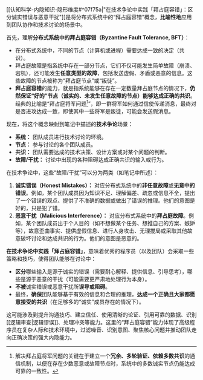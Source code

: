 [[认知科学-内隐知识-隐形维度#^07f75a|"在技术争论中实践「拜占庭容错」：区分诚实错误与恶意干扰"]]是将分布式系统中的“拜占庭容错”概念，**比喻性地**应用到团队协作和技术讨论的场景中。

首先，理解**分布式系统中的拜占庭容错（Byzantine Fault Tolerance, BFT）**：

*  在分布式系统中，不同的节点（计算机或进程）需要达成一致的决定（共识）。
*  拜占庭故障是指系统中存在一部分节点，它们不仅可能发生简单故障（崩溃、宕机），还可能发生**任意类型的故障**，包括发送虚假、矛盾或恶意的信息。这些故障的节点被称为“拜占庭节点”或“叛徒”。
*  **拜占庭容错**的能力，就是指系统能够在存在一定数量拜占庭节点的情况下，**仍然保证“好的”节点（诚实的、未发生任意故障的节点）能够达成正确的共识**。经典的比喻是“拜占庭将军问题[^1]”，即一群将军如何通过信使传递消息，最终对是否进攻达成一致，即使其中一些将军是叛徒，可能会发送假消息。

现在，将这个概念映射到笔记中描述的**技术争论**场景：

*   **系统：** 团队成员进行技术讨论的环境。
*   **节点：** 参与讨论的各个团队成员。
*   **共识：** 团队需要达成的技术决策、设计方案或对某个问题的判断。
*   **故障/干扰：** 讨论中出现的各种阻碍达成正确共识的输入或行为。

在技术争论中，这些“故障/干扰”可以分为两类（如笔记中所述）：

1.  **诚实错误（Honest Mistakes）：** 对应分布式系统中的**非任意故障**或**无意中的错误**。例如，某个团队成员因为知识不足、理解偏差、疏忽或信息不全，提出了一个错误的观点、提供了不准确的数据或做出了错误的推理。他们的意图是好的，只是犯了错。
2.  **恶意干扰（Malicious Interference）：** 对应分布式系统中的**拜占庭故障**。例如，某个团队成员出于个人目的（如不想做某个任务、想推自己的方案、嫉妒等），故意歪曲事实、提供虚假信息、进行人身攻击、无理搅局或采取其他故意破坏讨论和达成共识的行为。他们的意图是恶意的。

**在技术争论中实践「拜占庭容错」**，意味着优秀的程序员（以及团队）会采取一些策略和技巧，使得团队能够在讨论中：

*   **区分**哪些输入是源于诚实的错误（需要耐心解释、提供信息、引导思考），哪些是源于恶意的干扰（可能需要更严肃地处理行为本身）。
*   **不被**诚实错误或恶意干扰所**误导或阻碍**。
*   最终，**确保**团队能够基于有效的信息和合理的推理，**达成一个正确且大家都愿意接受的共识**（在足够多的“诚实”成员存在的情况下）。

这可能涉及到提升沟通技巧、建立信任、使用清晰的论证、引用可靠的数据、识别[[逻辑审查|逻辑谬误]]、处理冲突等能力。这里的“拜占庭容错”能力体现了高级程序员在复杂人际和技术环境中，过滤噪音、识别意图、聚焦核心问题并推动团队走向正确决策的强大内隐能力。

[^1]: 解决拜占庭将军问题的关键在于建立一个**冗余、多轮验证、依赖多数共识**的通信机制，以便在存在少数恶意或故障节点时，系统中的多数诚实节点仍能达成可靠的一致性。
